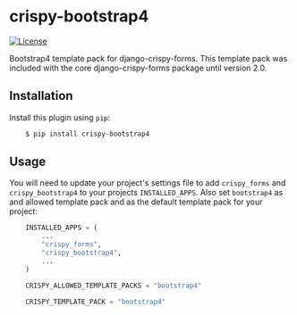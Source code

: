 # crispy-bootstrap4

[![License](https://img.shields.io/badge/license-MIT-blue.svg)](https://github.com/smithdc1/crispy-bootstrap4/blob/main/LICENSE)

Bootstrap4 template pack for django-crispy-forms. This template pack was 
included with the core django-crispy-forms package until version 2.0.

## Installation

Install this plugin using `pip`:

```bash
    $ pip install crispy-bootstrap4
```

## Usage

You will need to update your project's settings file to add `crispy_forms`
and `crispy_bootstrap4` to your projects `INSTALLED_APPS`. Also set
`bootstrap4` as and allowed template pack and as the default template pack
for your project:

```python
    INSTALLED_APPS = (
        ...
        "crispy_forms",
        "crispy_bootstrap4",
        ...
    )

    CRISPY_ALLOWED_TEMPLATE_PACKS = "bootstrap4"

    CRISPY_TEMPLATE_PACK = "bootstrap4"
```
